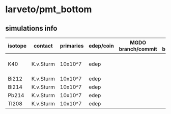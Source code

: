 # larveto/pmt_bottom

## simulations info

| isotope | contact   | primaries | edep/coin | MGDO branch/commit    | MaGe branch/commmit        | notes           |
| ------- | --------- | --------- | --------- | --------------------- | -------------------------- | --------------- |
| K40     | K.v.Sturm | 10x10^7   | edep      |                       |                            | G4gun / decay0  |
| Bi212   | K.v.Sturm | 10x10^7   | edep      |                       |                            | G4gun           |
| Bi214   | K.v.Sturm | 10x10^7   | edep      |                       |                            | G4gun           |
| Pb214   | K.v.Sturm | 10x10^7   | edep      |                       |                            | G4gun           |
| Tl208   | K.v.Sturm | 10x10^7   | edep      |                       |                            | G4gun           |


